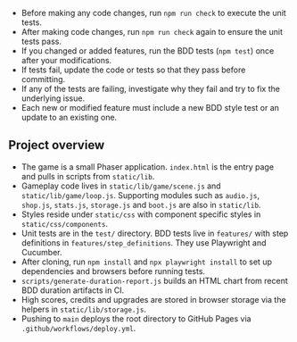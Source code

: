 - Before making any code changes, run `npm run check` to execute the unit tests.
- After making code changes, run `npm run check` again to ensure the unit tests pass.
- If you changed or added features, run the BDD tests (`npm test`) once after your modifications.
- If tests fail, update the code or tests so that they pass before committing.
- If any of the tests are failing, investigate why they fail and try to fix the underlying issue.
- Each new or modified feature must include a new BDD style test or an update to an existing one.

## Project overview

- The game is a small Phaser application. `index.html` is the entry page and pulls in scripts from `static/lib`.
- Gameplay code lives in `static/lib/game/scene.js` and `static/lib/game/loop.js`. Supporting modules such as `audio.js`, `shop.js`, `stats.js`, `storage.js` and `boot.js` are also in `static/lib`.
- Styles reside under `static/css` with component specific styles in `static/css/components`.
- Unit tests are in the `test/` directory. BDD tests live in `features/` with step definitions in `features/step_definitions`. They use Playwright and Cucumber.
- After cloning, run `npm install` and `npx playwright install` to set up dependencies and browsers before running tests.
- `scripts/generate-duration-report.js` builds an HTML chart from recent BDD duration artifacts in CI.
- High scores, credits and upgrades are stored in browser storage via the helpers in `static/lib/storage.js`.
- Pushing to `main` deploys the root directory to GitHub Pages via `.github/workflows/deploy.yml`.
